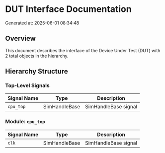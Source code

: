 # DUT Interface Documentation

Generated at: 2025-06-01 08:34:48

## Overview

This document describes the interface of the Device Under Test (DUT) with 2 total objects in the hierarchy.

## Hierarchy Structure

### Top-Level Signals

| Signal Name | Type | Description |
|-------------|------|-------------|
| `cpu_top` | SimHandleBase | SimHandleBase signal |

### Module: `cpu_top`

| Signal Name | Type | Description |
|-------------|------|-------------|
| `clk` | SimHandleBase | SimHandleBase signal |
